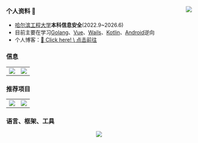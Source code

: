### 个人资料  👋<a href="https://github.com/only9464/"><img align="right" src="https://komarev.com/ghpvc/?username=only9464&label=Views"></a>
-  [哈尔滨工程大学](http://www.hrbeu.edu.cn/)**本科信息安全**(2022.9~2026.6)
-  目前主要在学习[Golang](https://go.dev/)、[Vue](https://cn.vuejs.org/)、[Wails](https://wails.io/zh-Hans/)、[Kotlin](https://kotlinlang.org/)、[Android](https://www.android.com/)逆向
- 个人博客：[👋 Click here! \  点击前往](https://blog.mioe.me/)
### 信息
<table align="center">
    <tr>
        <td align="center">
          <picture>
            <img src="https://github-readme-stats.vercel.app/api?hide_border=true&locale=cn&username=only9464&show_icons=true&include_all_commits=true">
          </picture>
        </td>
        <td align="center">
          <picture>
            <img src="https://github-readme-stats.vercel.app/api/top-langs/?hide_border=true&locale=cn&username=only9464&layout=compact&langs_count=12">
          </picture>
        </td>
    </tr>
</table>

### 推荐项目

<table align="center">
    <tr>
        <td align="center">
          <picture>
            <a href="https://github.com/only9464/HEU-Wisedu">
                <img src="https://github-readme-stats.vercel.app/api/pin/?hide_border=true&username=only9464&repo=HEU-Wisedu&show_owner=true">
            </a>
          </picture>
        </td>
        <td align="center">
          <picture>
            <a href="https://github.com/only9464/Fuck-YuKeTang">
                <img src="https://github-readme-stats.vercel.app/api/pin/?hide_border=true&username=only9464&repo=Fuck-YuKeTang&show_owner=true">
            </a>
          </picture>
        </td>
    </tr>
</table>

### 语言、框架、工具

<p align="center">
    <picture>
        <img src="https://skillicons.dev/icons?i=go,js,ts,py,cpp,c,kotlin,java,bash,vue,nodejs,vscode,pycharm,androidstudio,idea&theme=light" />
    </picture>
</p>
